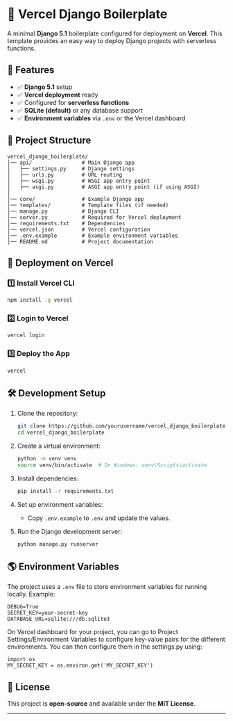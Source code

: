 # 🚀 Vercel Django Boilerplate

A minimal **Django 5.1** boilerplate configured for deployment on **Vercel**. This template provides an easy way to deploy Django projects with serverless functions.

## 📌 Features

- ✅ **Django 5.1** setup  
- ✅ **Vercel deployment** ready  
- ✅ Configured for **serverless functions**  
- ✅ **SQLite (default)** or any database support  
- ✅ **Environment variables** via `.env`  or the Vercel dashboard

## 📂 Project Structure

```
vercel_django_boilerplate/
│── api/                # Main Django app
│   ├── settings.py     # Django settings
│   ├── urls.py         # URL routing
│   ├── wsgi.py         # WSGI app entry point
│   ├── asgi.py         # ASGI app entry point (if using ASGI)
│
│── core/               # Example Django app
│── templates/          # Template files (if needed)
│── manage.py           # Django CLI
│── server.py           # Required for Vercel deployment
│── requirements.txt    # Dependencies
│── vercel.json         # Vercel configuration
│── .env.example        # Example environment variables
│── README.md           # Project documentation
```

## 🚀 Deployment on Vercel

### **1️⃣ Install Vercel CLI**  
```sh
npm install -g vercel
```

### **2️⃣ Login to Vercel**
```sh
vercel login
```

### **3️⃣ Deploy the App**
```sh
vercel
```

## 🛠️ Development Setup

1. Clone the repository:  
   ```sh
   git clone https://github.com/yourusername/vercel_django_boilerplate.git
   cd vercel_django_boilerplate
   ```

2. Create a virtual environment:  
   ```sh
   python -m venv venv
   source venv/bin/activate  # On Windows: venv\Scripts\activate
   ```

3. Install dependencies:  
   ```sh
   pip install -r requirements.txt
   ```

4. Set up environment variables:  
   - Copy `.env.example` to `.env` and update the values.

5. Run the Django development server:  
   ```sh
   python manage.py runserver
   ```

## 🌎 Environment Variables

The project uses a `.env` file to store environment variables for running locally. Example:

```
DEBUG=True
SECRET_KEY=your-secret-key
DATABASE_URL=sqlite:///db.sqlite3

```

On Vercel dashboard for your project, you can go to Project Settings/Environment Variables to configure key-value pairs for the different environments. You can then configure them in the settings.py using:
```
import os
MY_SECRET_KEY = os.environ.get('MY_SECRET_KEY')
```


## 📜 License

This project is **open-source** and available under the **MIT License**.

---

